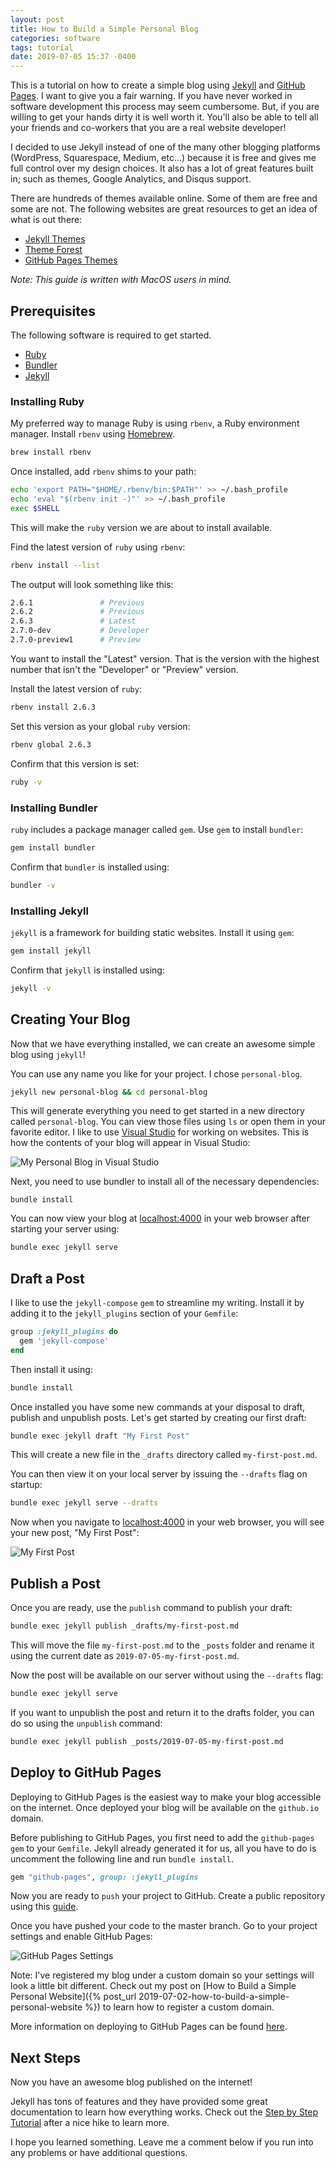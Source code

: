 ```yaml
---
layout: post
title: How to Build a Simple Personal Blog
categories: software
tags: tutorial
date: 2019-07-05 15:37 -0400
---
```


This is a tutorial on how to create a simple blog using [Jekyll](https://jekyllrb.com/) and [GitHub Pages](https://pages.github.com/). I want to give you a fair warning. If you have never worked in software development this process may seem cumbersome. But, if you are willing to get your hands dirty it is well worth it. You'll also be able to tell all your friends and co-workers that you are a real website developer!

I decided to use Jekyll instead of one of the many other blogging platforms (WordPress, Squarespace, Medium, etc...) because it is free and gives me full control over my design choices. It also has a lot of great features built in; such as themes, Google Analytics, and Disqus support.

There are hundreds of themes available online. Some of them are free and some are not. The following websites are great resources to get an idea of what is out there:

- [Jekyll Themes](https://jekyllthemes.io/)
- [Theme Forest](https://themeforest.net/search/jekyll)
- [GitHub Pages Themes](https://pages.github.com/themes/)

*Note: This guide is written with MacOS users in mind.*

## Prerequisites

The following software is required to get started.

- [Ruby](https://www.ruby-lang.org/en/)
- [Bundler](https://bundler.io/)
- [Jekyll](https://jekyllrb.com/)

### Installing Ruby

My preferred way to manage Ruby is using `rbenv`, a Ruby environment manager. Install `rbenv` using [Homebrew](https://brew.sh/).

```bash
brew install rbenv
```

Once installed, add `rbenv` shims to your path:

```bash
echo 'export PATH="$HOME/.rbenv/bin:$PATH"' >> ~/.bash_profile
echo 'eval "$(rbenv init -)"' >> ~/.bash_profile
exec $SHELL
```

This will make the `ruby` version we are about to install available.

Find the latest version of `ruby` using `rbenv`:

```bash
rbenv install --list
```

The output will look something like this:

```bash
2.6.1               # Previous
2.6.2               # Previous
2.6.3               # Latest
2.7.0-dev           # Developer
2.7.0-preview1      # Preview
```

You want to install the "Latest" version. That is the version with the highest number that isn't the "Developer" or "Preview" version.

Install the latest version of `ruby`:

```bash
rbenv install 2.6.3
```

Set this version as your global `ruby` version:

```bash
rbenv global 2.6.3
```

Confirm that this version is set:

```bash
ruby -v
```

### Installing Bundler

`ruby` includes a package manager called `gem`. Use `gem` to install `bundler`:

```bash
gem install bundler
```

Confirm that `bundler` is installed using:

```bash
bundler -v
```

### Installing Jekyll

`jekyll` is a framework for building static websites. Install it using `gem`:

```bash
gem install jekyll
```

Confirm that `jekyll` is installed using:

```bash
jekyll -v
```

## Creating Your Blog

Now that we have everything installed, we can create an awesome simple blog using `jekyll`!

You can use any name you like for your project. I chose `personal-blog`.

```bash
jekyll new personal-blog && cd personal-blog
```

This will generate everything you need to get started in a new directory called `personal-blog`. You can view those files using `ls` or open them in your favorite editor. I like to use [Visual Studio](https://code.visualstudio.com/) for working on websites. This is how the contents of your blog will appear in Visual Studio:

![My Personal Blog in Visual Studio](/assets/images/how-to-build-a-simple-personal-blog/1.jpg)

Next, you need to use bundler to install all of the necessary dependencies:

```
bundle install
```

You can now view your blog at [localhost:4000](http://localhost:4000) in your web browser after starting your server using:

```bash
bundle exec jekyll serve
```

## Draft a Post

I like to use the `jekyll-compose` `gem` to streamline my writing. Install it by adding it to the `jekyll_plugins` section of your `Gemfile`:

```ruby
group :jekyll_plugins do
  gem 'jekyll-compose'
end
```

Then install it using:

```bash
bundle install
```

Once installed you have some new commands at your disposal to draft, publish and unpublish posts. Let's get started by creating our first draft:

```bash
bundle exec jekyll draft "My First Post"
```

This will create a new file in the `_drafts` directory called `my-first-post.md`.

You can then view it on your local server by issuing the `--drafts` flag on startup:

```bash
bundle exec jekyll serve --drafts
```

Now when you navigate to [localhost:4000](http://localhost:4000) in your web browser, you will see your new post, "My First Post":

![My First Post](/assets/images/how-to-build-a-simple-personal-blog/2.jpg)

## Publish a Post

Once you are ready, use the `publish` command to publish your draft:

```bash
bundle exec jekyll publish _drafts/my-first-post.md
```

This will move the file `my-first-post.md` to the `_posts` folder and rename it using the current date as `2019-07-05-my-first-post.md`.

Now the post will be available on our server without using the `--drafts` flag:

```bash
bundle exec jekyll serve
```

If you want to unpublish the post and return it to the drafts folder, you can do so using the `unpublish` command:

```bash
bundle exec jekyll publish _posts/2019-07-05-my-first-post.md
```

## Deploy to GitHub Pages

Deploying to GitHub Pages is the easiest way to make your blog accessible on the internet. Once deployed your blog will be available on the `github.io` domain.

Before publishing to GitHub Pages, you first need to add the `github-pages` `gem` to your `Gemfile`. Jekyll already generated it for us, all you have to do is uncomment the following line and run `bundle install`.

```ruby
gem "github-pages", group: :jekyll_plugins
```

Now you are ready to `push` your project to GitHub. Create a public repository using this [guide](https://help.github.com/en/articles/create-a-repo).

Once you have pushed your code to the master branch. Go to your project settings and enable GitHub Pages:

![GitHub Pages Settings](/assets/images/how-to-build-a-simple-personal-blog/3.jpg)

Note: I've registered my blog under a custom domain so your settings will look a little bit different. Check out my post on [How to Build a Simple Personal Website]({% post_url 2019-07-02-how-to-build-a-simple-personal-website %}) to learn how to register a custom domain.

More information on deploying to GitHub Pages can be found [here](https://help.github.com/en/articles/setting-up-your-github-pages-site-locally-with-jekyll).

## Next Steps

Now you have an awesome blog published on the internet!

Jekyll has tons of features and they have provided some great documentation to learn how everything works. Check out the [Step by Step Tutorial](https://jekyllrb.com/docs/step-by-step/01-setup/) after a nice hike to learn more.

I hope you learned something. Leave me a comment below if you run into any problems or have additional questions.




